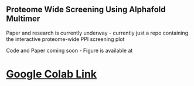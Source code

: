 ## Proteome Wide Screening Using Alphafold Multimer

Paper and research is currently underway - currently just a repo containing the interactive proteome-wide PPI screening plot

Code and Paper coming soon - Figure is available at

# [Google Colab Link](https://colab.research.google.com/github/cmkstien/DispersionCurveGUI/blob/main/PredictingDispersionCurves_December12th.ipynb)
